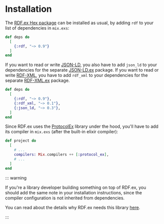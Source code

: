 # Installation

The [RDF.ex Hex package](https://hex.pm/packages/rdf) can be installed as usual, by adding `rdf` to your list of dependencies in `mix.exs`:

```elixir
def deps do
  [
    {:rdf, "~> 0.9"}
  ]
end
```

If you want to read or write [JSON-LD](http://www.w3.org/TR/json-ld/), you also have to add `json_ld` to your dependencies for the separate [JSON-LD.ex](https://hex.pm/packages/json_ld) package. 
If you want to read or write [RDF-XML](http://www.w3.org/TR/rdf-syntax-grammar/), you have to add `rdf_xml` to your dependencies for the separate [RDF-XML.ex](https://hex.pm/packages/rdf_xml) package.

```elixir
def deps do
  [
    {:rdf, "~> 0.9"},
    {:rdf_xml, "~> 0.1"},
    {:json_ld, "~> 0.3"},
  ]
end
```

Since RDF.ex uses the [ProtocolEx](https://github.com/OvermindDL1/protocol_ex) library under the hood, you'll have to add its compiler in `mix.exs` (after the built-in elixir compiler):

```elixir
def project do
  [
    # ...
    compilers: Mix.compilers ++ [:protocol_ex],
    # ...
  ]
end
```

::: warning

If you're a library developer building something on top of RDF.ex, you should add the same note in your installation instructions, since the compiler configuration is not inherited from dependencies.

You can read about the details why RDF.ex needs this library [here](https://marcelotto.medium.com/the-walled-gardens-within-elixir-d0507a568015).

:::
